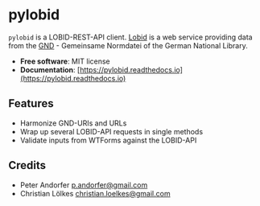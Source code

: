 # pylobid

`pylobid` is a LOBID-REST-API client. [Lobid](https://lobid.org) is a web service providing data from the [GND](https://www.dnb.de/DE/Professionell/Standardisierung/GND/gnd_node.html) - Gemeinsame Normdatei of the German National Library.

- **Free software**: MIT license
- **Documentation**: [https://pylobid.readthedocs.io](https://pylobid.readthedocs.io)

## Features

- Harmonize GND-URIs and URLs
- Wrap up several LOBID-API requests in single methods
- Validate inputs from WTForms against the LOBID-API

## Credits


* Peter Andorfer <p.andorfer@gmail.com>
* Christian Lölkes <christian.loelkes@gmail.com>


